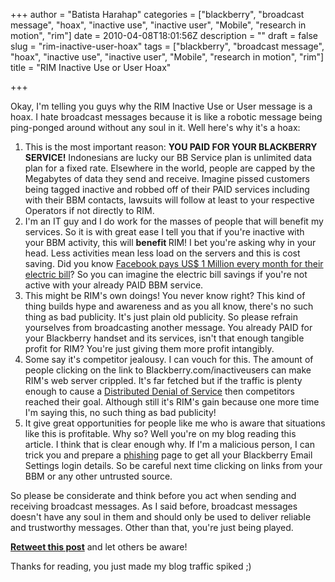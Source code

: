 +++
author = "Batista Harahap"
categories = ["blackberry", "broadcast message", "hoax", "inactive use", "inactive user", "Mobile", "research in motion", "rim"]
date = 2010-04-08T18:01:56Z
description = ""
draft = false
slug = "rim-inactive-user-hoax"
tags = ["blackberry", "broadcast message", "hoax", "inactive use", "inactive user", "Mobile", "research in motion", "rim"]
title = "RIM Inactive Use or User Hoax"

+++


Okay, I'm telling you guys why the RIM Inactive Use or User message is a hoax. I hate broadcast messages because it is like a robotic message being ping-ponged around without any soul in it. Well here's why it's a hoax:
<ol>
	<li>This is the most important reason: <strong>YOU PAID FOR YOUR BLACKBERRY SERVICE!</strong> Indonesians are lucky our BB Service plan is unlimited data plan for a fixed rate. Elsewhere in the world, people are capped by the Megabytes of data they send and receive. Imagine pissed customers being tagged inactive and robbed off of their PAID services including with their BBM contacts, lawsuits will follow at least to your respective Operators if not directly to RIM.</li>
	<li>I'm an IT guy and I do work for the masses of people that will benefit my services. So it is with great ease I tell you that if you're inactive with your BBM activity, this will <strong>benefit </strong>RIM! I bet you're asking why in your head. Less activities mean less load on the servers and this is cost saving. Did you know <a href="http://bit.ly/91m5C7" target="_blank">Facebook pays US$ 1 Million every month for their electric bill</a>? So you can imagine the electric bill savings if you're not active with your already PAID BBM service.</li>
	<li>This might be RIM's own doings! You never know right? This kind of thing builds hype and awareness and as you all know, there's no such thing as bad publicity. It's just plain old publicity. So please refrain yourselves from broadcasting another message. You already PAID for your Blackberry handset and its services, isn't that enough tangible profit for RIM? You're just giving them more profit intangibly.</li>
	<li>Some say it's competitor jealousy. I can vouch for this. The amount of people clicking on the link to Blackberry.com/inactiveusers can make RIM's web server crippled. It's far fetched but if the traffic is plenty enough to cause a <a href="http://bit.ly/MtpCU" target="_blank">Distributed Denial of Service</a> then competitors reached their goal. Although still it's RIM's gain because one more time I'm saying this, no such thing as bad publicity!</li>
	<li>It give great opportunities for people like me who is aware that situations like this is profitable. Why so? Well you're on my blog reading this article. I think that is clear enough why. If I'm a malicious person, I can trick you and prepare a <a href="http://bit.ly/A6Tc" target="_blank">phishing</a> page to get all your Blackberry Email Settings login details. So be careful next time clicking on links from your BBM or any other untrusted source.</li>
</ol>
So please be considerate and think before you act when sending and receiving broadcast messages. As I said before, broadcast messages doesn't have any soul in them and should only be used to deliver reliable and trustworthy messages. Other than that, you're just being played.

<a title="Retweet This!" href="http://api.tweetmeme.com/share?url=http://www.bango29.com/go/blog/2010/rim-inactive-user-hoax&amp;service=bit.ly&amp;source=tista" target="_blank"><strong>Retweet this post</strong></a> and let others be aware!

Thanks for reading, you just made my blog traffic spiked ;)